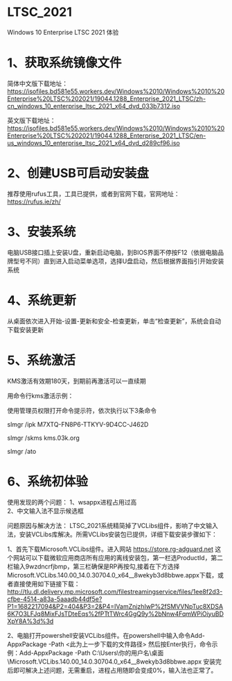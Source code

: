 # LTSC_2021
Windows 10 Enterprise LTSC 2021 体验

#  1、获取系统镜像文件
简体中文版下载地址：
https://isofiles.bd581e55.workers.dev/Windows%2010/Windows%2010%20Enterprise%20LTSC%202021/19044.1288_Enterprise_2021_LTSC/zh-cn_windows_10_enterprise_ltsc_2021_x64_dvd_033b7312.iso

英文版下载地址：
https://isofiles.bd581e55.workers.dev/Windows%2010/Windows%2010%20Enterprise%20LTSC%202021/19044.1288_Enterprise_2021_LTSC/en-us_windows_10_enterprise_ltsc_2021_x64_dvd_d289cf96.iso

# 2、创建USB可启动安装盘
推荐使用rufus工具，工具已提供，或者到官网下载，官网地址：https://rufus.ie/zh/

# 3、安装系统
电脑USB接口插上安装U盘，重新启动电脑，到BIOS界面不停按F12（依据电脑品牌型号不同）直到进入启动菜单选项，选择U盘启动，然后根据界面指引开始安装系统

# 4、系统更新
从桌面依次进入开始-设置-更新和安全-检查更新，单击“检查更新”，系统会自动下载安装更新

# 5、系统激活
KMS激活有效期180天，到期前再激活可以一直续期

用命令行kms激活示例：

使用管理员权限打开命令提示符，依次执行以下3条命令

slmgr /ipk M7XTQ-FN8P6-TTKYV-9D4CC-J462D 

slmgr /skms kms.03k.org 

slmgr /ato 

# 6、系统初体验

使用发现的两个问题：
1、wsappx进程占用过高  
2、中文输入法不显示候选框

问题原因与解决方法：
LTSC_2021系统精简掉了VCLibs组件，影响了中文输入法，安装VCLibs库解决。所需VCLibs安装包已提供，详细下载安装步骤如下：

1、首先下载Microsoft.VCLibs组件。进入网站 https://store.rg-adguard.net 这个网站可以下载微软应用商店所有应用的离线安装包，第一栏选ProductId，第二栏输入9wzdncrfjbmp，第三栏确保是RP再按勾,接着在下方选择Microsoft.VCLibs.140.00_14.0.30704.0_x64__8wekyb3d8bbwe.appx下载，或者直接使用如下链接下载：http://tlu.dl.delivery.mp.microsoft.com/filestreamingservice/files/1ee8f2d3-cfbe-4514-a83a-5aaadb44df5e?P1=1682217094&P2=404&P3=2&P4=IVamZnjzhIwP%2fSMVVNpTuc8XDSA6K7O3LFJq8MixFJsTDteEqs%2fPTtTWrc4GgQ9y%2bNnw4FqmWPiOiyuBDXpY8A%3d%3d

2、电脑打开powershell安装VCLibs组件。在powershell中输入命令Add-AppxPackage -Path <此为上一步下载的文件路径> 然后按Enter执行，命令示例：Add-AppxPackage -Path C:\Users\你的用户名\桌面\Microsoft.VCLibs.140.00_14.0.30704.0_x64__8wekyb3d8bbwe.appx 安装完后即可解决上述问题，无需重启，进程占用随即会变成0%，输入法也正常了。
